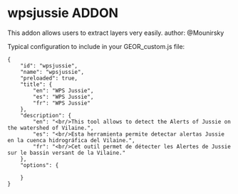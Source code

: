 wpsjussie ADDON
================

This addon allows users to extract layers very easily.
author: @Mounirsky

Typical configuration to include in your GEOR_custom.js file:

    {
        "id": "wpsjussie",
        "name": "wpsjussie",
        "preloaded": true,
        "title": {
            "en": "WPS Jussie",
            "es": "WPS Jussie",
            "fr": "WPS Jussie"
        },
        "description": {
            "en": "<br/>This tool allows to detect the Alerts of Jussie on the watershed of Vilaine.",
            "es": "<br/>Esta herramienta permite detectar alertas Jussie en la cuenca hidrográfica del Vilaine.",
            "fr": "<br/>Cet outil permet de détecter les Alertes de Jussie sur le bassin versant de la Vilaine."
        },
        "options": {

        }
    }
